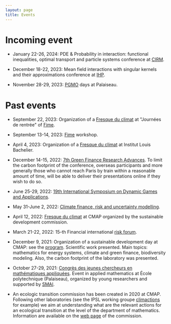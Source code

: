 ```yaml
---
layout: page
title: Events
---
```


# Incoming event

* January 22-26, 2024: PDE & Probability in interaction: functional inequalities, optimal transport and particle systems conference at [CIRM](https://conferences.cirm-math.fr/2988.html).

* December 18-22, 2023: Mean field interactions with singular kernels and their approximations conference at 
[IHP](https://math.maths.univ-evry.fr/Mckean2023/Home.html).


* November 28-29, 2023: [PGMO](https://www.fondation-hadamard.fr/fr/programmes/les-programmes-thematiques/home/pgmo-days/) days at Palaiseau.


# Past events

* September 22, 2023: Organization of a [Fresque du climat](https://fresqueduclimat.org) at "Journées de rentrée" of [Fime](https://www.fime-lab.org/en/home/).

* September 13-14, 2023: [Fime](https://www.fime-lab.org/en/home/) workshop.

* April 4, 2023: Organization of a [Fresque du climat](https://fresqueduclimat.org) at Institut Louis Bachelier.

* December 14-15, 2022: [7th Green Finance Research Advances](https://www.institutlouisbachelier.org/evenement/gfra-7-fr/). To limit the carbon footprint of the conference, overseas participants and more generally those who cannot reach Paris by train within a reasonable amount of time, will be able to deliver their presentations online if they wish to do so.

* June 25-29, 2022: [19th International Symposium on Dynamic Games and Applications](https://www.gerad.ca/colloques/isdg2022/).

* May 31-June 2, 2022: [Climate finance, risk and uncertainty modelling](https://clifirium2022.sciencesconf.org).

* April 12, 2022: [Fresque du climat](https://fresqueduclimat.org) at CMAP organized by the sustainable development commission.

* March 21-22, 2022: 15-th Financial international [risk forum](https://www.risks-forum.org).

* December 9, 2021: Organization of a sustainable development day at CMAP: see the [program](pdf-files/ProgrammeMatineeDD.pdf). Scientific work presented. Main topics: mathematics for energy systems, climate and green finance, biodiversity modeling. Also, the carbon footprint of the laboratory was presented.


* October 27-29, 2021: [Congrès des jeunes chercheurs en mathématiques appliquées](https://cjc-ma2021.github.io). Event in applied mathematics at École polytechnique (Palaiseau), organized by young researchers and supported by [SMAI](http://smai.emath.fr).

* An ecologic transition commission has been created in 2020 at CMAP. Following other laboratories (see the IPSL working groupe [climactions](https://climactions.ipsl.fr) for example) we aim at understanding what are the relevant actions for an ecological transition at the level of the department of mathematics. Information are available on the [web page](https://portail.polytechnique.edu/cmap/fr/le-laboratoire/commission-developpement-durable) of the commission.
